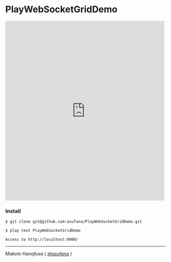 
# PlayWebSocketGridDemo

<iframe src="http://player.vimeo.com/video/37656566?byline=0&amp;portrait=0" width="500" height="563" frameborder="0" webkitAllowFullScreen mozallowfullscreen allowFullScreen></iframe>

### Install

    $ git clone git@github.com:asufana/PlayWebSocketGridDemo.git

    $ play test PlayWebSocketGridDemo

    Access to http://localhost:9000/

---

*Makoto Hanafusa ( <a href="https://twitter.com/#!/asufana" target="_blank">@asufana</a> )*

